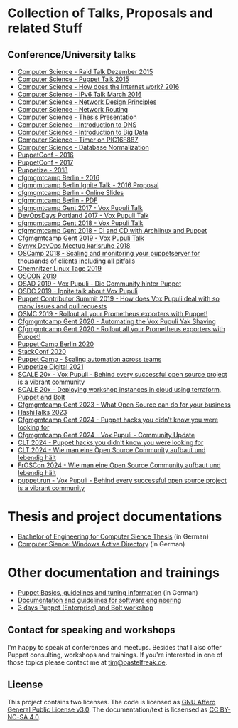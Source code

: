 # Collection of Talks, Proposals and related Stuff

## Conference/University talks

* [Computer Science - Raid Talk Dezember 2015](https://bastelfreak.de/raid/#1)
* [Computer Science - Puppet Talk 2015](https://bastelfreak.de/puppet/#1)
* [Computer Science - How does the Internet work? 2016](https://bastelfreak.de/internet/#1)
* [Computer Science - IPv6 Talk March 2016](https://bastelfreak.de/ipv6talk)
* [Computer Science - Network Design Principles](https://bastelfreak.de/network/#1)
* [Computer Science - Network Routing](https://bastelfreak.de/ipalloc/#1)
* [Computer Science - Thesis Presentation](https://bastelfreak.de/dcc/#1)
* [Computer Science - Introduction to DNS](https://bastelfreak.de/dns/#1)
* [Computer Science - Introduction to Big Data](https://bastelfreak.de/bigdata/#1)
* [Computer Science - Timer on PIC16F887](https://bastelfreak.de/timer/#1)
* [Computer Science - Database Normalization](https://bastelfreak.de/database-normalization/#1)
* [PuppetConf - 2016](puppetconf2016.txt)
* [PuppetConf - 2017](puppetconf2017.md)
* [Puppetize - 2018](puppetize2018.md)
* [cfgmgmtcamp Berlin - 2016](cfgcampberlin2016.txt)
* [cfgmgmtcamp Berlin Ignite Talk - 2016 Proposal](cfgcampberlinignite2016.txt)
* [cfgmgmtcamp Berlin - Online Slides](https://bastelfreak.de/cfgcamp/#1)
* [cfgmgmtcamp Berlin - PDF](Vox_Pupuli_-_Empowering_the_Puppet_Community.pdf)
* [cfgmgmtcamp Gent 2017 - Vox Pupuli Talk](cfgmgmtcampbastelfreak.md)
* [DevOpsDays Portland 2017 - Vox Pupuli Talk](devopsdays2017pdx.md)
* [cfgmgmtcamp Gent 2018 - Vox Pupuli Talk](cfgmgmtcamp2018.md)
* [cfgmgmtcamp Gent 2018 - CI and CD with Archlinux and Puppet](cfgmgmtcamp2018.md)
* [Cfgmgmtcamp Gent 2019 - Vox Pupuli Talk](cfgmgmtcamp2019.md)
* [Synyx DevOps Meetup karlsruhe 2018](devopsmeetup.md)
* [OSCamp 2018 - Scaling and monitoring your puppetserver for thousands of clients including all pitfalls](oscamp2018.md)
* [Chemnitzer Linux Tage 2019](CLT-2019.md)
* [OSCON 2019](OSCON2019.md)
* [OSAD 2019 - Vox Pupuli - Die Community hinter Puppet](OSAD2019.md)
* [OSDC 2019 - Ignite talk about Vox Pupuli](OSDC2019.md)
* [Puppet Contributor Summit 2019 - How does Vox Pupuli deal with so many issues and pull requests](PCS2019.md)
* [OSMC 2019 - Rollout all your Prometheus exporters with Puppet!](OSMC2019.md)
* [Cfgmgmtcamp Gent 2020 - Automating the Vox Pupuli Yak Shaving](cfgmgmtcamp2020.md)
* [Cfgmgmtcamp Gent 2020 - Rollout all your Prometheus exporters with Puppet!](cfgmgmtcamp2020.md)
* [Puppet Camp Berlin 2020](puppetcamp2020.md)
* [StackConf 2020](stackconf2020.md)
* [Puppet Camp - Scaling automation across teams](Puppet_Camp_Scaling_automation_across_teams.md)
* [Puppetize Digital 2021](puppetize2021.md)
* [SCALE 20x - Vox Pupuli - Behind every successful open source project is a vibrant community](socallinux2022.md)
* [SCALE 20x - Deploying workshop instances in cloud using terraform, Puppet and Bolt](socallinux2022_2.md)
* [Cfgmgmtcamp Gent 2023 - What Open Source can do for your business](cfgmgmtcamp2023.md)
* [HashiTalks 2023](hashitalks2023.md)
* [Cfgmgmtcamp Gent 2024 - Puppet hacks you didn't know you were looking for](cfgmgmtcamp2024.md)
* [Cfgmgmtcamp Gent 2024 - Vox Pupuli - Community Update](cfgmgmtcamp2024.md)
* [CLT 2024 - Puppet hacks you didn't know you were looking for](clt2024.md)
* [CLT 2024 - Wie man eine Open Source Community aufbaut und lebendig hält](clt2024.md)
* [FrOSCon 2024 - Wie man eine Open Source Community aufbaut und lebendig hält](froscon2024.md)
* [puppet.run - Vox Pupuli - Behind every successful open source project is a vibrant community](puppetrun.md)

# Thesis and project documentations

* [Bachelor of Engineering for Computer Sience Thesis](thesis-de.pdf) (in German)
* [Computer Sience: Windows Active Directory](rna.pdf) (in German)

# Other documentation and trainings

* [Puppet Basics, guidelines and tuning information](https://github.com/bastelfreak/puppetdocs#puppet-walkthrough) (in German)
* [Documentation and guidelines for software engineering](https://gist.github.com/bastelfreak/00cb823d3d48154045bd7bf88a656390#software-engineering)
* [3 days Puppet (Enterprise) and Bolt workshop](https://www.betadots.de/training)

## Contact for speaking and workshops

I'm happy to speak at conferences and meetups. Besides that I also offer Puppet
consulting, workshops and trainings. If you're interested in one of those
topics please contact me at [tim@bastelfreak.de](mailto:tim@bastelfreak.de).

## License

This project contains two licenses. The code is licensed as
[GNU Affero General Public License v3.0](LICENSE). The documentation/text is
licsensed as [CC BY-NC-SA 4.0](LICENSE).
